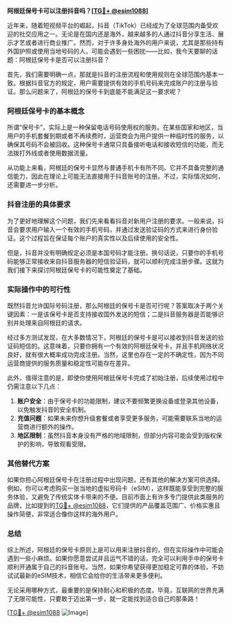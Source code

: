 **阿根廷保号卡可以注册抖音吗？[[TG💪+ @esim1088](https://t.me/s/esim1088)]**

近年来，随着短视频平台的崛起，抖音（TikTok）已经成为了全球范围内备受欢迎的社交应用之一。无论是在国内还是海外，越来越多的人通过抖音分享生活、展示才艺或者进行商业推广。然而，对于许多身处海外的用户来说，尤其是那些持有外国护照或使用当地号码的人，可能会遇到一些困扰——比如，我今天要聊的话题：阿根廷保号卡是否可以注册抖音？

首先，我们需要明确一点，那就是抖音的注册流程和使用规则在全球范围内基本一致。根据抖音官方的规定，用户需要提供有效的手机号码来完成账户的注册与验证。那么问题来了，阿根廷的保号卡到底能不能满足这一要求呢？

### 阿根廷保号卡的基本概念

所谓“保号卡”，实际上是一种保留电话号码使用权的服务。在某些国家和地区，当用户的手机套餐到期或者不再续费时，运营商会为用户提供一种临时性的服务，以确保其号码不会被回收。这种保号卡通常只具备接听电话和接收短信的功能，而无法拨打外线或者使用数据流量。

从功能上来看，阿根廷的保号卡显然与普通手机卡有所不同。它并不具备完整的通信能力，因此在理论上可能无法直接用于抖音账号的注册。不过，实际情况如何，还需要进一步分析。

### 抖音注册的具体要求

为了更好地理解这个问题，我们先来看看抖音对新用户注册的要求。一般来说，抖音会要求用户输入一个有效的手机号码，并通过发送验证码的方式来进行身份验证。这个过程旨在保证每个账户的真实性以及后续使用的安全性。

但是，抖音并没有明确规定必须是本国号码才能注册。换句话说，只要你的手机号码能够正常接收来自抖音服务器的短信验证码，就可以顺利完成注册步骤。这就为我们接下来探讨阿根廷保号卡的可能性奠定了基础。

### 实际操作中的可行性

既然抖音允许国际号码注册，那么阿根廷的保号卡是否可行呢？答案取决于两个关键因素：一是该保号卡是否支持接收国外发送的短信；二是抖音服务器是否能够识别并处理来自阿根廷的请求。

经过多方测试发现，在大多数情况下，阿根廷的保号卡是可以接收到抖音发送的验证码短信的。这意味着，只要你拥有一个有效的阿根廷保号卡，并且手机网络状况良好，就有很大概率成功完成注册。当然，这里也存在一定的不确定性，因为不同运营商提供的服务质量和稳定性可能存在差异。

此外，值得注意的是，即使你使用阿根廷保号卡完成了初始注册，后续使用过程中仍需注意以下几点：

1. **账户安全**：由于保号卡的功能限制，建议不要频繁更换设备或登录其他设备，以免触发抖音的安全机制。
2. **充值问题**：如果未来你想升级套餐或者享受更多服务，可能需要联系当地的运营商进行额外的操作。
3. **地区限制**：虽然抖音本身没有严格的地域限制，但部分内容可能会受到版权保护的影响，导致观看受限。

### 其他替代方案

如果你担心阿根廷保号卡在注册过程中出现问题，还有其他的解决方案可供选择。例如，你可以考虑购买一张当地的虚拟号码卡（eSIM），这样既能享受到完整的服务体验，又避免了传统实体卡带来的不便。目前市面上有许多专门提供此类服务的品牌，比如提到的[TG💪+ @esim1088](https://t.me/s/esim1088)，它们提供的产品覆盖范围广、价格实惠且操作简便，非常适合像你这样的海外用户。

### 总结

综上所述，阿根廷的保号卡原则上是可以用来注册抖音的，但在实际操作中可能会遇到一些小麻烦。如果你愿意尝试并且运气不错的话，完全可以利用手中的保号卡顺利开通属于自己的抖音账号。当然，如果你希望获得更加稳定可靠的体验，不妨试试最新的eSIM技术，相信它会给你的生活带来更多便利。

无论采用哪种方式，最重要的是保持耐心和积极的态度。毕竟，互联网的世界充满了无限可能性，只要敢于迈出第一步，就一定能找到适合自己的那条路！

[[TG💪+ @esim1088](https://t.me/s/esim1088) ![Image](https://i.postimg.cc/4NQfJmqS/Snipaste-2025-05-13-00-14-12.png)]
